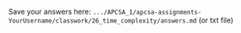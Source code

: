 Save your answers here: `.../APCSA_1/apcsa-assignments-YourUsername/classwork/26_time_complexity/answers.md` (or txt file)
